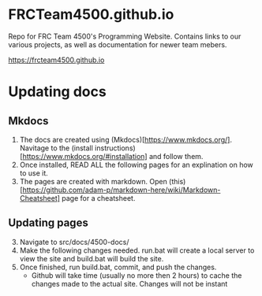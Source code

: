 # FRCTeam4500.github.io
Repo for FRC Team 4500's Programming Website. Contains links to our various projects, as well as documentation for newer team mebers.

https://frcteam4500.github.io

# Updating docs

## Mkdocs
1. The docs are created using (Mkdocs)[https://www.mkdocs.org/]. Navitage to the (install instructions)[https://www.mkdocs.org/#installation] and follow them.
2. Once installed, READ ALL the following pages for an explination on how to use it.
3. The pages are created with markdown. Open (this)[https://github.com/adam-p/markdown-here/wiki/Markdown-Cheatsheet] page for a cheatsheet.

## Updating pages
3. Navigate to src/docs/4500-docs/
4. Make the following changes needed. run.bat will create a local server to view the site and build.bat will build the site.
5. Once finished, run build.bat, commit, and push the changes.
    * Github will take time (usually no more then 2 hours) to cache the changes made to the actual site. Changes will not be instant

